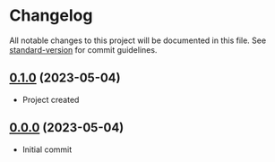 # Changelog

All notable changes to this project will be documented in this file. See [standard-version](https://github.com/conventional-changelog/standard-version) for commit guidelines.


## [0.1.0](https://github.com/lildutils/ldu-terminal-logger/releases/tag/0.1.0) (2023-05-04)

- Project created

## [0.0.0](https://github.com/lildutils/ldu-terminal-logger/releases/tag/0.0.0) (2023-05-04)

- Initial commit
